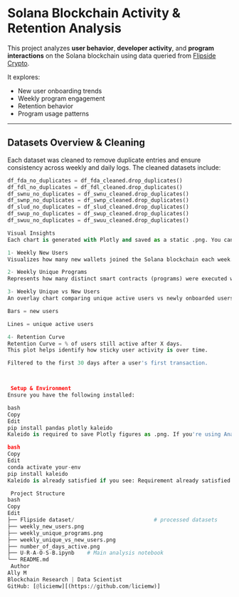 #  Solana Blockchain Activity & Retention Analysis 

This project analyzes **user behavior**, **developer activity**, and **program interactions** on the Solana blockchain using data queried from [Flipside Crypto]([https://flipsidecrypto.xyz/licie/queries]).

It explores:
- New user onboarding trends
- Weekly program engagement
- Retention behavior
- Program usage patterns

---

##  Datasets Overview & Cleaning

Each dataset was cleaned to remove duplicate entries and ensure consistency across weekly and daily logs. The cleaned datasets include:

```python
df_fda_no_duplicates = df_fda_cleaned.drop_duplicates()
df_fdl_no_duplicates = df_fdl_cleaned.drop_duplicates()
df_swnu_no_duplicates = df_swnu_cleaned.drop_duplicates()
df_swnp_no_duplicates = df_swnp_cleaned.drop_duplicates()
df_slud_no_duplicates = df_slud_cleaned.drop_duplicates()
df_swup_no_duplicates = df_swup_cleaned.drop_duplicates()
df_swuu_no_duplicates = df_swuu_cleaned.drop_duplicates()

Visual Insights
Each chart is generated with Plotly and saved as a static .png. You can regenerate them in your Jupyter notebook.

1️- Weekly New Users
Visualizes how many new wallets joined the Solana blockchain each week.

2️- Weekly Unique Programs
Represents how many distinct smart contracts (programs) were executed weekly, indicating development and usage trends.

3️- Weekly Unique vs New Users
An overlay chart comparing unique active users vs newly onboarded users each week.

Bars = new users

Lines = unique active users

4️- Retention Curve
Retention Curve = % of users still active after X days.
This plot helps identify how sticky user activity is over time.

Filtered to the first 30 days after a user's first transaction.



 Setup & Environment
Ensure you have the following installed:

bash
Copy
Edit
pip install pandas plotly kaleido
Kaleido is required to save Plotly figures as .png. If you're using Anaconda:

bash
Copy
Edit
conda activate your-env
pip install kaleido
Kaleido is already satisfied if you see: Requirement already satisfied: kaleido in ...

 Project Structure
bash
Copy
Edit
├── Flipside dataset/                         # processed datasets
├── weekly_new_users.png
├── weekly_unique_programs.png
├── weekly_unique_vs_new_users.png
├── number_of_days_active.png
├── U-R-A-O-S-B.ipynb    # Main analysis notebook
└── README.md
 Author
Ally M
Blockchain Research | Data Scientist 
GitHub: [@liciemw][(https://github.com/liciemw)]


